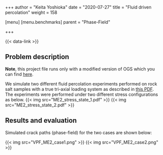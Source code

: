 +++
author = "Keita Yoshioka"
date = "2020-07-27"
title = "Fluid driven percolation"
weight = 158

[menu]
  [menu.benchmarks]
    parent = "Phase-Field"

+++

{{< data-link >}}

## Problem description

**Note**, this project file runs only with a modified version of OGS
which you can find [here](https://github.com/KeitaYoshioka/ogs/tree/H2M_phasefield).

We simulate two different fluid percolation experiments performed on rock salt samples with a true tri-axial loading system as described in [this PDF](./Yoshioka_percolation.pdf). The experiments were performed under two different stress configurations as below.
{{< img src="ME2_stress_state_1.pdf" >}}
{{< img src="ME2_stress_state_2.pdf" >}}

## Results and evaluation

Simulated crack paths (phase-field) for the two cases are shown below:

{{< img src="VPF_ME2_case1.png" >}}
{{< img src="VPF_ME2_case2.png" >}}
